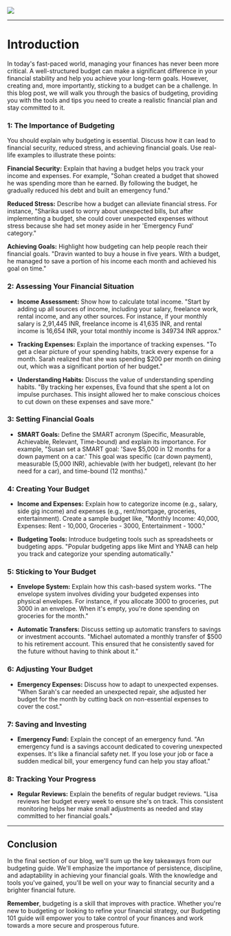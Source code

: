 ![](https://img.freepik.com/free-vector/economics-finance-concept-business-people-work-with-budjet-cost-control-idea-economic-analysis-money-making-business-strategy-vector-illustration-cartoon-style_613284-1178.jpg?size=626&ext=jpg&uid=R31815792&ga=GA1.2.949058714.1685514350&semt=ais)

---

# Introduction

In today's fast-paced world, managing your finances has never been more critical. A well-structured budget can make a significant difference in your financial stability and help you achieve your long-term goals. However, creating and, more importantly, sticking to a budget can be a challenge. In this blog post, we will walk you through the basics of budgeting, providing you with the tools and tips you need to create a realistic financial plan and stay committed to it.

### **1: The Importance of Budgeting**

You should explain why budgeting is essential. Discuss how it can lead to financial security, reduced stress, and achieving financial goals. Use real-life examples to illustrate these points:

**Financial Security:** Explain that having a budget helps you track your income and expenses. For example, "Sohan created a budget that showed he was spending more than he earned. By following the budget, he gradually reduced his debt and built an emergency fund."

**Reduced Stress:** Describe how a budget can alleviate financial stress. For instance, "Sharika used to worry about unexpected bills, but after implementing a budget, she could cover unexpected expenses without stress because she had set money aside in her 'Emergency Fund' category."

**Achieving Goals:** Highlight how budgeting can help people reach their financial goals. "Dravin wanted to buy a house in five years. With a budget, he managed to save a portion of his income each month and achieved his goal on time."


### **2: Assessing Your Financial Situation**

- **Income Assessment:** Show how to calculate total income. "Start by adding up all sources of income, including your salary, freelance work, rental income, and any other sources. For instance, if your monthly salary is 2,91,445 INR, freelance income is 41,635 INR, and rental income is 16,654 INR, your total monthly income is 349734 INR approx."

- **Tracking Expenses:** Explain the importance of tracking expenses. "To get a clear picture of your spending habits, track every expense for a month. Sarah realized that she was spending $200 per month on dining out, which was a significant portion of her budget."

- **Understanding Habits:** Discuss the value of understanding spending habits. "By tracking her expenses, Eva found that she spent a lot on impulse purchases. This insight allowed her to make conscious choices to cut down on these expenses and save more."

### **3: Setting Financial Goals**

- **SMART Goals:** Define the SMART acronym (Specific, Measurable, Achievable, Relevant, Time-bound) and explain its importance. For example, "Susan set a SMART goal: 'Save $5,000 in 12 months for a down payment on a car.' This goal was specific (car down payment), measurable (5,000 INR), achievable (with her budget), relevant (to her need for a car), and time-bound (12 months)."

### **4: Creating Your Budget**

- **Income and Expenses:** Explain how to categorize income (e.g., salary, side gig income) and expenses (e.g., rent/mortgage, groceries, entertainment). Create a sample budget like, "Monthly Income: 40,000, Expenses: Rent - 10,000, Groceries - 3000, Entertainment - 1000."

- **Budgeting Tools:** Introduce budgeting tools such as spreadsheets or budgeting apps. "Popular budgeting apps like Mint and YNAB can help you track and categorize your spending automatically."

### **5: Sticking to Your Budget**

- **Envelope System:** Explain how this cash-based system works. "The envelope system involves dividing your budgeted expenses into physical envelopes. For instance, if you allocate 3000 to groceries, put 3000 in an envelope. When it's empty, you're done spending on groceries for the month."

- **Automatic Transfers:** Discuss setting up automatic transfers to savings or investment accounts. "Michael automated a monthly transfer of $500 to his retirement account. This ensured that he consistently saved for the future without having to think about it."

### **6: Adjusting Your Budget**

- **Emergency Expenses:** Discuss how to adapt to unexpected expenses. "When Sarah's car needed an unexpected repair, she adjusted her budget for the month by cutting back on non-essential expenses to cover the cost."

### **7: Saving and Investing**

- **Emergency Fund:** Explain the concept of an emergency fund. "An emergency fund is a savings account dedicated to covering unexpected expenses. It's like a financial safety net. If you lose your job or face a sudden medical bill, your emergency fund can help you stay afloat."

### **8: Tracking Your Progress**

- **Regular Reviews:** Explain the benefits of regular budget reviews. "Lisa reviews her budget every week to ensure she's on track. This consistent monitoring helps her make small adjustments as needed and stay committed to her financial goals."

***

## Conclusion

In the final section of our blog, we'll sum up the key takeaways from our budgeting guide. We'll emphasize the importance of persistence, discipline, and adaptability in achieving your financial goals. With the knowledge and tools you've gained, you'll be well on your way to financial security and a brighter financial future.

**Remember**, budgeting is a skill that improves with practice. Whether you're new to budgeting or looking to refine your financial strategy, our Budgeting 101 guide will empower you to take control of your finances and work towards a more secure and prosperous future.
